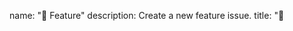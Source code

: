 name: "🧱 Feature"
description: Create a new feature issue.
title: "🧱 <title>"
labels: [
  "feature"
]
body:
  - type: input
    id: due-date
    attributes:
      label: "Due Date"
      description: Enter a completion date
  - type: textarea
    id: description
    attributes:
      label: "Overview"
      description: Please enter an overview of the feature
      placeholder: Short and explicit description of your incident...
    validations:
      required: true
  - type: textarea
    id: screenshot
    attributes:
      label: "Mockups"
      description: If applicable, add mockups.
      value: |
        ![DESCRIPTION](LINK.png)
      render: bash
    validations:
      required: false
  - type: textarea
    id: logs
    attributes:
      label: "Steps"
      description: Add steps required to complete the feature
      render: bash
    validations:
      required: false